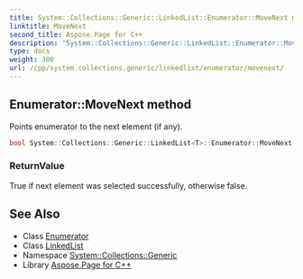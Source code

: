 ```yaml
---
title: System::Collections::Generic::LinkedList::Enumerator::MoveNext method
linktitle: MoveNext
second_title: Aspose.Page for C++
description: 'System::Collections::Generic::LinkedList::Enumerator::MoveNext method. Points enumerator to the next element (if any) in C++.'
type: docs
weight: 300
url: /cpp/system.collections.generic/linkedlist/enumerator/movenext/
---
```

## Enumerator::MoveNext method


Points enumerator to the next element (if any).

```cpp
bool System::Collections::Generic::LinkedList<T>::Enumerator::MoveNext() override
```


### ReturnValue

True if next element was selected successfully, otherwise false.

## See Also

* Class [Enumerator](../)
* Class [LinkedList](../../)
* Namespace [System::Collections::Generic](../../../)
* Library [Aspose.Page for C++](../../../../)
